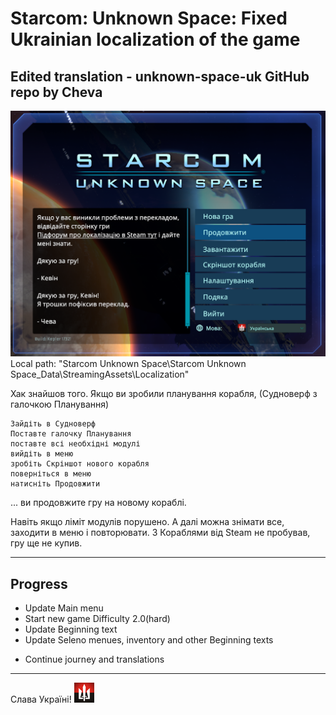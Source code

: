 # Starcom: Unknown Space: Fixed Ukrainian localization of the game
## Edited translation - unknown-space-uk GitHub repo by Cheva
![Starcom: Unknown Space: Fixed Ukrainian localization of the game]( https://github.com/cheva/unknown-space-uk/blob/initial/title.png?raw=true "Starcom: Unknown Space: Fixed Ukrainian localization of the game") 
Local path: "Starcom Unknown Space\Starcom Unknown Space_Data\StreamingAssets\Localization"

Хак знайшов того. Якщо ви зробили планування корабля, (Судноверф з галочкою Планування) 

	Зайдіть в Судноверф 
	Поставте галочку Планування
	поставте всі необхідні модулі 
	вийдіть в меню 
	зробіть Скріншот нового корабля
	поверніться в меню 
	натисніть Продовжити 

... ви продовжите гру на новому кораблі. 

Навіть якщо ліміт модулів порушено. А далі можна знімати все, заходити в меню і повторювати. З Кораблями від Steam не пробував, гру ще не купив.

______________
## Progress
- Update Main menu 
- Start new game Difficulty 2.0(hard)
- Update Beginning text
- Update Seleno menues, inventory and other Beginning texts
* Continue journey and translations

______________

Слава Україні!
![Слава Україні!]( https://raw.githubusercontent.com/cheva/unknown-space-uk/refs/heads/initial/Starcom%20-%20Невідомий%20Простір.png "Слава Україні!")


